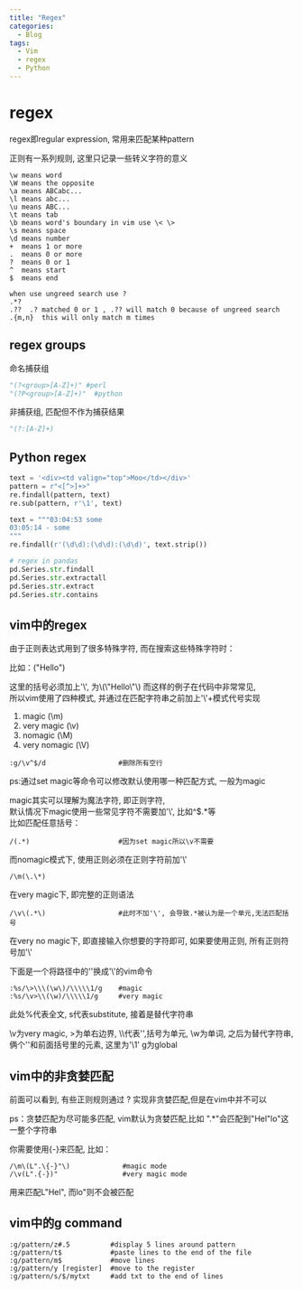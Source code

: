 ```yaml
---
title: "Regex"
categories:
  - Blog
tags:
  - Vim
  - regex
  - Python
---
```


# regex

regex即regular expression, 常用来匹配某种pattern

正则有一系列规则, 这里只记录一些转义字符的意义

```
\w means word
\W means the opposite
\a means ABCabc...
\l means abc...
\u means ABC...
\t means tab
\b means word's boundary in vim use \< \>
\s means space
\d means number
+  means 1 or more
.  means 0 or more
?  means 0 or 1
^  means start
$  means end

when use ungreed search use ?
.*?
.??  .? matched 0 or 1 , .?? will match 0 because of ungreed search
.{m,n}  this will only match m times
```

## regex groups

命名捕获组
```Python
"(?<group>[A-Z]+)" #perl
"(?P<group>[A-Z]+)"  #python
```

非捕获组, 匹配但不作为捕获结果
```python
"(?:[A-Z]+)
```

## Python regex

```Python
text = '<div><td valign="top">Moo</td></div>'
pattern = r"<[^>]+>"
re.findall(pattern, text)
re.sub(pattern, r'\1', text)

text = """03:04:53 some
03:05:14 - some
"""
re.findall(r'(\d\d):(\d\d):(\d\d)', text.strip())

# regex in pandas
pd.Series.str.findall
pd.Series.str.extractall
pd.Series.str.extract
pd.Series.str.contains
```

## vim中的regex

由于正则表达式用到了很多特殊字符, 而在搜索这些特殊字符时：

比如：("Hello")  

这里的括号必须加上'\\', 为\\\(\\"Hello\\"\\\) 而这样的例子在代码中非常常见,   
所以vim使用了四种模式, 并通过在匹配字符串之前加上'\\'+模式代号实现

1. magic (\m)
2. very magic (\v)
3. nomagic (\M)
4. very nomagic (\V)

```
:g/\v^$/d                  #删除所有空行  
```

ps:通过set magic等命令可以修改默认使用哪一种匹配方式, 一般为magic  

magic其实可以理解为魔法字符, 即正则字符,   
默认情况下magic使用一些常见字符不需要加'\\', 比如^$.*等  
比如匹配任意括号：

```
/(.*)                      #因为set magic所以\v不需要
```

而nomagic模式下, 使用正则必须在正则字符前加'\\'

```
/\m(\.\*)
```

在very magic下, 即完整的正则语法

```
/\v\(.*\)                  #此时不加'\', 会导致.*被认为是一个单元,无法匹配括号
```

在very no magic下, 即直接输入你想要的字符即可, 如果要使用正则, 所有正则符号加'\\'

下面是一个将路径中的'\'换成'\\'的vim命令

```
:%s/\>\\\(\w\)/\\\\\1/g    #magic
:%s/\v>\\(\w)/\\\\\1/g     #very magic
```

此处%代表全文, s代表substitute, 接着是替代字符串

\v为very magic, >为单右边界, \\\\代表'\',括号为单元, \w为单词,
之后为替代字符串,俩个'\'和前面括号里的元素, 这里为'\1'
g为global

## vim中的非贪婪匹配

前面可以看到, 有些正则规则通过 ? 实现非贪婪匹配,但是在vim中并不可以

ps：贪婪匹配为尽可能多匹配, vim默认为贪婪匹配,比如 ".*"会匹配到"Hel"lo"这一整个字符串

你需要使用{-}来匹配, 比如：

```
/\m\(L".\{-}"\)             #magic mode
/\v(L".{-})"                #very magic mode
```

用来匹配L"Hel", 而lo"则不会被匹配

## vim中的g command

```
:g/pattern/z#.5          #display 5 lines around pattern
:g/pattern/t$            #paste lines to the end of the file
:g/pattern/m$            #move lines
:g/pattern/y [register]  #move to the register
:g/pattern/s/$/mytxt     #add txt to the end of lines
```
